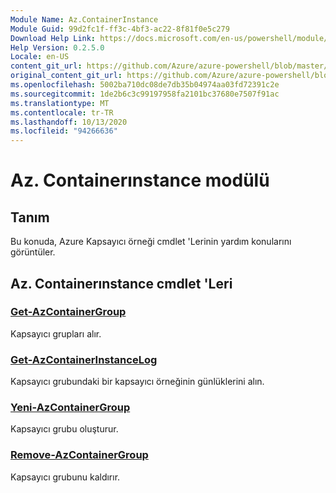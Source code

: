 ```yaml
---
Module Name: Az.ContainerInstance
Module Guid: 99d2fc1f-ff3c-4bf3-ac22-8f81f0e5c279
Download Help Link: https://docs.microsoft.com/en-us/powershell/module/az.containerinstance
Help Version: 0.2.5.0
Locale: en-US
content_git_url: https://github.com/Azure/azure-powershell/blob/master/src/ContainerInstance/ContainerInstance/help/Az.ContainerInstance.md
original_content_git_url: https://github.com/Azure/azure-powershell/blob/master/src/ContainerInstance/ContainerInstance/help/Az.ContainerInstance.md
ms.openlocfilehash: 5002ba710dc08de7db35b04974aa03fd72391c2e
ms.sourcegitcommit: 1de2b6c3c99197958fa2101bc37680e7507f91ac
ms.translationtype: MT
ms.contentlocale: tr-TR
ms.lasthandoff: 10/13/2020
ms.locfileid: "94266636"
---
```

# Az. Containerınstance modülü
## Tanım
Bu konuda, Azure Kapsayıcı örneği cmdlet 'Lerinin yardım konularını görüntüler.

## Az. Containerınstance cmdlet 'Leri
### [Get-AzContainerGroup](Get-AzContainerGroup.md)
Kapsayıcı grupları alır.

### [Get-AzContainerInstanceLog](Get-AzContainerInstanceLog.md)
Kapsayıcı grubundaki bir kapsayıcı örneğinin günlüklerini alın.

### [Yeni-AzContainerGroup](New-AzContainerGroup.md)
Kapsayıcı grubu oluşturur.

### [Remove-AzContainerGroup](Remove-AzContainerGroup.md)
Kapsayıcı grubunu kaldırır.

